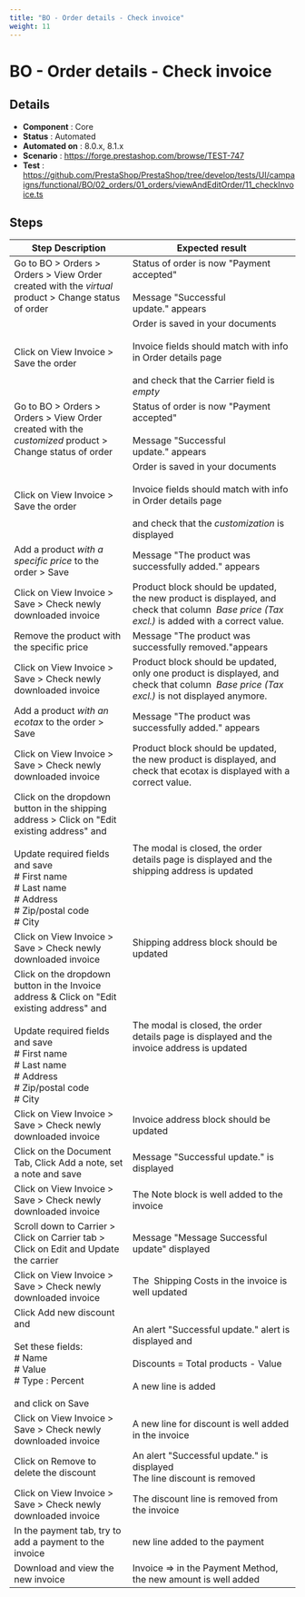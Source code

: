 ```yaml
---
title: "BO - Order details - Check invoice"
weight: 11
---
```


# BO - Order details - Check invoice
## Details
* **Component** : Core
* **Status** : Automated
* **Automated on** : 8.0.x, 8.1.x
* **Scenario** : https://forge.prestashop.com/browse/TEST-747
* **Test** : https://github.com/PrestaShop/PrestaShop/tree/develop/tests/UI/campaigns/functional/BO/02_orders/01_orders/viewAndEditOrder/11_checkInvoice.ts

## Steps
| Step Description | Expected result |
| ----- | ----- |
| Go to BO > Orders > Orders > View Order created with the *virtual* product > Change status of order | Status of order is now "Payment accepted"<br><br>Message "Successful update." appears |
| Click on View Invoice > Save the order | Order is saved in your documents<br><br>Invoice fields should match with info in Order details page<br><br>and check that the Carrier field is *empty* |
| Go to BO > Orders > Orders > View Order created with the *customized* product > Change status of order | Status of order is now "Payment accepted"<br><br>Message "Successful update." appears |
| Click on View Invoice > Save the order | Order is saved in your documents<br><br>Invoice fields should match with info in Order details page<br><br>and check that the *customization* is displayed |
| Add a product *with a specific price* to the order > Save | Message "The product was successfully added." appears |
| Click on View Invoice > Save > Check newly downloaded invoice | Product block should be updated, the new product is displayed, and check that column  *Base* *price* *(Tax excl.)* is added with a correct value. |
| Remove the product with the specific price | Message "The product was successfully removed."appears |
| Click on View Invoice > Save > Check newly downloaded invoice | Product block should be updated, only one product is displayed, and check that column  *Base* *price* *(Tax excl.)* is not displayed anymore. |
| Add a product *with an ecotax* to the order > Save | Message "The product was successfully added." appears |
| Click on View Invoice > Save > Check newly downloaded invoice | Product block should be updated, the new product is displayed, and check that ecotax is displayed with a correct value. |
| Click on the dropdown button in the shipping address > Click on "Edit existing address" and <br><br>Update required fields and save<br> # First name<br> # Last name<br> # Address<br> # Zip/postal code<br> # City | The modal is closed, the order details page is displayed and the shipping address is updated |
| Click on View Invoice > Save > Check newly downloaded invoice | Shipping address block should be updated |
| Click on the dropdown button in the Invoice address & Click on "Edit existing address" and <br><br>Update required fields and save<br> # First name<br> # Last name<br> # Address<br> # Zip/postal code<br> # City | The modal is closed, the order details page is displayed and the invoice address is updated |
| Click on View Invoice > Save > Check newly downloaded invoice | Invoice address block should be updated |
| Click on the Document Tab, Click Add a note, set a note and save | Message "Successful update." is displayed |
| Click on View Invoice > Save > Check newly downloaded invoice | The Note block is well added to the invoice |
| Scroll down to Carrier > Click on Carrier tab > Click on Edit and Update the carrier | Message "Message Successful update" displayed |
| Click on View Invoice > Save > Check newly downloaded invoice | The  Shipping Costs in the invoice is well updated |
| Click Add new discount and <br><br>Set these fields:<br> # Name<br> # Value<br> # Type : Percent<br><br>and click on Save | An alert "Successful update." alert is displayed and<br><br>Discounts = Total products - Value<br><br>A new line is added |
| Click on View Invoice > Save > Check newly downloaded invoice | A new line for discount is well added in the invoice |
| Click on Remove to delete the discount | An alert "Successful update." is displayed<br>The line discount is removed |
| Click on View Invoice > Save > Check newly downloaded invoice | The discount line is removed from the invoice |
| In the payment tab, try to add a payment to the invoice | new line added to the payment |
| Download and view the new invoice | Invoice => in the Payment Method, the new amount is well added |
